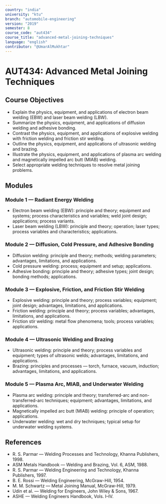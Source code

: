 ```yaml
---
country: "india"
university: "ktu"
branch: "automobile-engineering"
version: "2019"
semester: 8
course_code: "aut434"
course_title: "advanced-metal-joining-techniques"
language: "english"
contributor: "@UmarAlMukhtar"
---
```


# AUT434: Advanced Metal Joining Techniques

## Course Objectives

- Explain the physics, equipment, and applications of electron beam welding (EBW) and laser beam welding (LBW).
- Summarize the physics, equipment, and applications of diffusion welding and adhesive bonding.
- Contrast the physics, equipment, and applications of explosive welding with friction welding and friction stir welding.
- Outline the physics, equipment, and applications of ultrasonic welding and brazing.
- Illustrate the physics, equipment, and applications of plasma arc welding and magnetically impelled arc butt (MIAB) welding.
- Select appropriate welding techniques to resolve metal joining problems.

## Modules

### Module 1 — Radiant Energy Welding

- Electron beam welding (EBW): principle and theory; equipment and systems; process characteristics and variables; weld joint design; applications; process variants.
- Laser beam welding (LBW): principle and theory; operation; laser types; process variables and characteristics; applications.

### Module 2 — Diffusion, Cold Pressure, and Adhesive Bonding

- Diffusion welding: principle and theory; methods; welding parameters; advantages, limitations, and applications.
- Cold pressure welding: process; equipment and setup; applications.
- Adhesive bonding: principle and theory; adhesive types; joint design; bonding methods; applications.

### Module 3 — Explosive, Friction, and Friction Stir Welding

- Explosive welding: principle and theory; process variables; equipment; joint design; advantages, limitations, and applications.
- Friction welding: principle and theory; process variables; advantages, limitations, and applications.
- Friction stir welding: metal flow phenomena; tools; process variables; applications.

### Module 4 — Ultrasonic Welding and Brazing

- Ultrasonic welding: principle and theory; process variables and equipment; types of ultrasonic welds; advantages, limitations, and applications.
- Brazing: principles and processes — torch, furnace, vacuum, induction; advantages, limitations, and applications.

### Module 5 — Plasma Arc, MIAB, and Underwater Welding

- Plasma arc welding: principle and theory; transferred-arc and non-transferred-arc techniques; equipment; advantages, limitations, and applications.
- Magnetically impelled arc butt (MIAB) welding: principle of operation; applications.
- Underwater welding: wet and dry techniques; typical setup for underwater welding systems.

## References

- R. S. Parmar — Welding Processes and Technology, Khanna Publishers, 1998.
- ASM Metals Handbook — Welding and Brazing, Vol. 6, ASM, 1988.
- R. S. Parmar — Welding Engineering and Technology, Khanna Publishers, 1997.
- B. E. Rossi — Welding Engineering, McGraw-Hill, 1954.
- M. M. Schwartz — Metal Joining Manual, McGraw-Hill, 1979.
- Udin et al. — Welding for Engineers, John Wiley & Sons, 1967.
- ASHE — Welding Engineers Handbook, Vols. I–IV.
